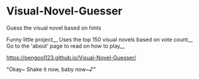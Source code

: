# Visual-Novel-Guesser
Guess the visual novel based on hints

Funny little project__
Uses the top 150 visual novels based on vote count__
Go to the 'about' page to read on how to play__

https://pengool123.github.io/Visual-Novel-Guesser/

"Okay~ Shake it now, baby now~♪"
